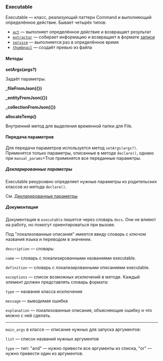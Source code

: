 ### Executable

Executable — класс, реализующий паттерн Command и выполняющий определённое действие. Бывает четырёх типов:

- [`act`](act.md) — выполняет определённое действие и возвращает результат
- [`extractor`](extractor.md) — собирает информацию и возвращает в формате [записи](../db/entity.md)
- [`service`](service.md) — выполняется раз в определённое время
- [`thumbnail`](thumbnail.md) — создаёт превью из файла

#### Методы

**setArgs(args?)**

Задаёт параметры.

**_fileFromJson({})**

**_entityFromJson({})**

**_collectionFromJson({})**

**allocateTemp()**

Внутренний метод для выделения временной папки для File.

#### Передача параметров

Для передачи параметров используется метод `setArgs(args?)`. Применятся только параметры, описанные в методе `declare()`, однако при `manual_params`=True применятся все переданные параметры.

##### Декларированные параметры

Executable рекурсивно определяет нужные параметры из родительских классов из метода `declare()`.

См. [Декларированные параметры](../modules/declarable_params.md)

##### Документация

Документация в `executable` пишется через словарь `docs`. Они не влияют на работу, но помогут ориентироваться при вызове.

Под "локализованные описания" имеется ввиду словарь с ключом названия языка и переводом в значении.

`description` — словарь:

`name` — словарь с локализированными названиями executable.

`definition` — словарь с локализированными описаниями executable.

`exceptions` — список возможных исключений в методе. Каждый элемент должен представлять словарь формата:

`type` — название класса исключения

`message` — выводимая ошибка

`explanation` — локализованные описания, объясняющие ошибку и что можно с ней сделать.

---

`main_args` в классе — описание нужных для запуска аргументов:

`list` — список названий нужных аргументов

`type` — тип: "and" — нужно привести все аргументы из списка, "or" — нужно привести один из аргументов.
